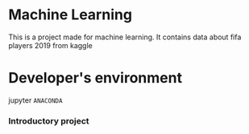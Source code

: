 # Machine Learning
This is a project made for machine learning. 
It contains data about fifa players 2019 from kaggle
# Developer's environment
jupyter `ANACONDA`


###  Introductory project

